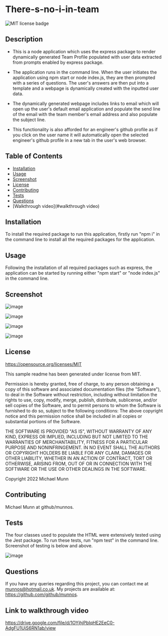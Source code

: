 # There-s-no-i-in-team

![MIT license badge](https://img.shields.io/badge/license-MIT-blue.svg)

## Description

- This is a node application which uses the express package to render dynamically generated Team Profile populated with user data extracted from prompts enabled by express package. 

- The application runs in the command line. When the user initiates the application using npm start or node index.js, they are then prompted with a series of questions. The user's answers are then 
put into a template and a webpage is dynamically created with the inputted user data. 

- The dynamically generated webpage includes links to email which will open up the user's default email application
and populate the send line of the email with the team member's email address and also populate the subject line. 

- This functionality is also afforded for an engineer's github profile as if you click on the user name it will automatically open the selected engineer's github profile in a new tab in the user's web browser.

## Table of Contents
* [Installation](#installation)
* [Usage](#usage)
* [Screenshot](#screenshot)
* [License](#license)
* [Contributing](#contributing)
* [Tests](#tests)
* [Questions](#questions)
* [Walkthrough video](#walkthrough video)

## Installation

To install the required package to run this application, firstly run "npm i" in the command line to install all the required packages for the application. 

## Usage

Following the installation of all required packages such as express, the application can be started by running either "npm start" or "node index.js" in the command line.

## Screenshot

![image](https://user-images.githubusercontent.com/88617634/192135927-d96756cb-85c8-4664-a5d1-87370799095d.png)

![image](https://user-images.githubusercontent.com/88617634/192136196-0750c7f4-47d8-42e3-a6e3-85577017c8c0.png)

![image](https://user-images.githubusercontent.com/88617634/192136227-ddca89e4-074d-438b-942c-43a0ac7c7fe4.png)

![image](https://user-images.githubusercontent.com/88617634/192136246-60790d59-e4c0-4dba-b4cc-cafadcdadfe9.png)



## License 

 https://opensource.org/licenses/MIT
 
 This sample readme has been generated under license from MIT.

 Permission is hereby granted, free of charge, to any person obtaining a copy of this software and associated documentation files 
(the "Software"), to deal in the Software without restriction, including without limitation the rights to use, copy, modify, 
merge, publish, distribute, sublicense, and/or sell copies of the Software, and to permit persons to whom the Software is furnished to do so, subject to the following conditions:
The above copyright notice and this permission notice shall be included in all copies or substantial portions of 
the Software.

THE SOFTWARE IS PROVIDED "AS IS", WITHOUT WARRANTY OF ANY KIND, EXPRESS OR IMPLIED, INCLUDING BUT NOT LIMITED TO THE WARRANTIES
OF MERCHANTABILITY, FITNESS FOR A PARTICULAR PURPOSE AND NONINFRINGEMENT. IN NO EVENT SHALL THE AUTHORS OR COPYRIGHT HOLDERS BE LIABLE FOR ANY CLAIM, 
DAMAGES OR OTHER LIABILITY, WHETHER IN AN ACTION OF CONTRACT, TORT OR OTHERWISE, ARISING FROM, OUT OF OR IN CONNECTION WITH THE SOFTWARE OR THE USE OR OTHER DEALINGS IN THE SOFTWARE.
 
 Copyright 2022 Michael Munn

## Contributing

Michael Munn at github/munnos.

## Tests

The four classes used to populate the HTML were extensively tested using the Jest package. To run these tests, run "npm test" in the command line. Screenshot of testing is below and above.

![image](https://user-images.githubusercontent.com/88617634/192135937-8f861dfe-8a08-4fe4-9220-c74c10cc1096.png)

## Questions

If you have any queries regarding this project, you can contact me at munnos@hotmail.co.uk. My projects are available at: https://github.com/github/munnos.

## Link to walkthrough video

https://drive.google.com/file/d/1OYjhjPbIqHE2EeC0-AdgFU1UjS6RN1ab/view
